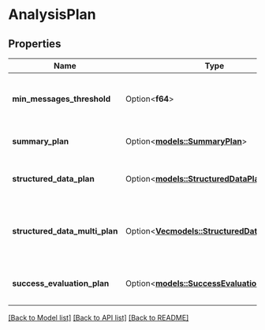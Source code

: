 # AnalysisPlan

## Properties

Name | Type | Description | Notes
------------ | ------------- | ------------- | -------------
**min_messages_threshold** | Option<**f64**> | The minimum number of messages required to run the analysis plan. If the number of messages is less than this, analysis will be skipped. @default 2 | [optional]
**summary_plan** | Option<[**models::SummaryPlan**](SummaryPlan.md)> | This is the plan for generating the summary of the call. This outputs to `call.analysis.summary`. | [optional]
**structured_data_plan** | Option<[**models::StructuredDataPlan**](StructuredDataPlan.md)> | This is the plan for generating the structured data from the call. This outputs to `call.analysis.structuredData`. | [optional]
**structured_data_multi_plan** | Option<[**Vec<models::StructuredDataMultiPlan>**](StructuredDataMultiPlan.md)> | This is an array of structured data plan catalogs. Each entry includes a `key` and a `plan` for generating the structured data from the call. This outputs to `call.analysis.structuredDataMulti`. | [optional]
**success_evaluation_plan** | Option<[**models::SuccessEvaluationPlan**](SuccessEvaluationPlan.md)> | This is the plan for generating the success evaluation of the call. This outputs to `call.analysis.successEvaluation`. | [optional]

[[Back to Model list]](../README.md#documentation-for-models) [[Back to API list]](../README.md#documentation-for-api-endpoints) [[Back to README]](../README.md)


